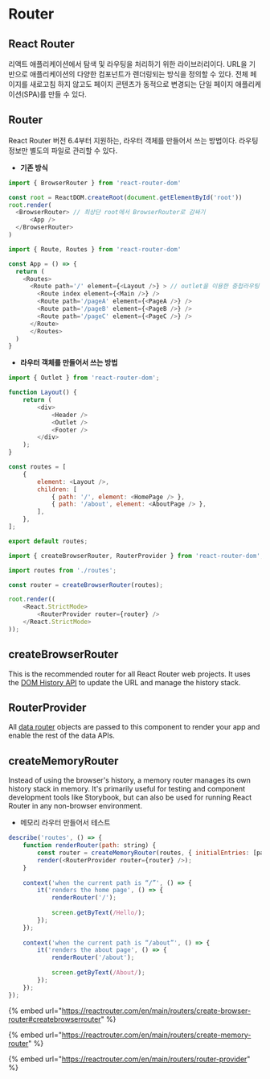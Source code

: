 # Router

## React Router

리액트 애플리케이션에서 탐색 및 라우팅을 처리하기 위한 라이브러리이다. URL을 기반으로 애플리케이션의 다양한 컴포넌트가 렌더링되는 방식을 정의할 수 있다. 전체 페이지를 새로고침 하지 않고도 페이지 콘텐츠가 동적으로 변경되는 단일 페이지 애플리케이션(SPA)를 만들 수 있다.



## Router

React Router 버전 6.4부터 지원하는, 라우터 객체를 만들어서 쓰는 방법이다. 라우팅 정보만 별도의 파일로 관리할 수 있다.

* **기존 방식**

```javascript
import { BrowserRouter } from 'react-router-dom'

const root = ReactDOM.createRoot(document.getElementById('root'))
root.render(
  <BrowserRouter> // 최상단 root에서 BrowserRouter로 감싸기
      <App /> 
  </BrowserRouter>
)
```

```javascript
import { Route, Routes } from 'react-router-dom'

const App = () => {
  return (
    <Routes>
      <Route path='/' element={<Layout />} > // outlet을 이용한 중첩라우팅
        <Route index element={<Main />} /> 
        <Route path='/pageA' element={<PageA />} />
        <Route path='/pageB' element={<PageB />} />
        <Route path='/pageC' element={<PageC />} />
      </Route>
      </Routes>
  )
}
```

* **라우터 객체를 만들어서 쓰는 방법**

```javascript
import { Outlet } from 'react-router-dom';

function Layout() {
	return (
		<div>
			<Header />
			<Outlet />
			<Footer />
		</div>
	);
}

const routes = [
	{
		element: <Layout />,
		children: [
			{ path: '/', element: <HomePage /> },
			{ path: '/about', element: <AboutPage /> },
		],
	},
];

export default routes;
```

```javascript
import { createBrowserRouter, RouterProvider } from 'react-router-dom';

import routes from './routes';

const router = createBrowserRouter(routes);

root.render((
	<React.StrictMode>
		<RouterProvider router={router} />
	</React.StrictMode>
));
```



## createBrowserRouter

This is the recommended router for all React Router web projects. It uses the [DOM History API](https://developer.mozilla.org/en-US/docs/Web/API/History) to update the URL and manage the history stack.



## RouterProvider

All [data router](https://reactrouter.com/en/main/routers/picking-a-router) objects are passed to this component to render your app and enable the rest of the data APIs.



## createMemoryRouter

Instead of using the browser's history, a memory router manages its own history stack in memory. It's primarily useful for testing and component development tools like Storybook, but can also be used for running React Router in any non-browser environment.&#x20;

* 메모리 라우터 만들어서 테스트

```javascript
describe('routes', () => {	
	function renderRouter(path: string) {
		const router = createMemoryRouter(routes, { initialEntries: [path] });
		render(<RouterProvider router={router} />);
	}
	
	context('when the current path is “/”', () => {
		it('renders the home page', () => {
			renderRouter('/');
	
			screen.getByText(/Hello/);
		});
	});
	
	context('when the current path is “/about”', () => {
		it('renders the about page', () => {
			renderRouter('/about');
	
			screen.getByText(/About/);
		});
	});
});
```



{% embed url="https://reactrouter.com/en/main/routers/create-browser-router#createbrowserrouter" %}

{% embed url="https://reactrouter.com/en/main/routers/create-memory-router" %}

{% embed url="https://reactrouter.com/en/main/routers/router-provider" %}
